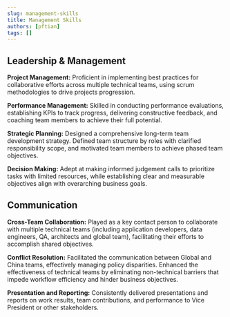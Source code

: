 ```yaml
---
slug: management-skills
title: Management Skills
authors: [pftian]
tags: []
---
```

## Leadership & Management

**Project Management:** Proficient in implementing best practices for collaborative efforts across multiple technical teams, using scrum methodologies to drive projects progression.

**Performance Management:** Skilled in conducting performance evaluations, establishing KPIs to track progress, delivering constructive feedback, and coaching team members to achieve their full potential.

**Strategic Planning:** Designed a comprehensive long-term team development strategy. Defined team structure by roles with clarified responsibility scope, and motivated team members to achieve phased team objectives.

**Decision Making:** Adept at making informed judgement calls to prioritize tasks with limited resources, while establishing clear and measurable objectives align with overarching business goals.

## Communication

**Cross-Team Collaboration:** Played as a key contact person to collaborate with multiple technical teams (including application developers, data engineers, QA, architects and global team), facilitating their efforts to accomplish shared objectives.

**Conflict Resolution:** Facilitated the communication between Global and China teams, effectively managing policy disparities. Enhanced the effectiveness of technical teams by eliminating non-technical barriers that impede workflow efficiency and hinder business objectives.

**Presentation and Reporting:** Consistently delivered presentations and reports on work results, team contributions, and performance to Vice President or other stakeholders. 